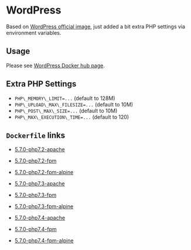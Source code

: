 # WordPress

Based on [WordPress official image](https://hub.docker.com/_/wordpress/), just added a bit extra PHP settings via environment variables.

## Usage

Please see [WordPress Docker hub page](https://hub.docker.com/_/wordpress/).

## Extra PHP Settings

* `PHP\_MEMORY\_LIMIT=...` (default to 128M)
* `PHP\_UPLOAD\_MAX\_FILESIZE=...` (default to 10M)
* `PHP\_POST\_MAX\_SIZE=...` (default to 10M)
* `PHP\_MAX\_EXECUTION\_TIME=...` (default to 120)

## `Dockerfile` links

* [5.7.0-php7.2-apache](https://github.com/alwynpan/docker-wordpress/blob/master/Dockerfile.php7.2-apache)
* [5.7.0-php7.2-fpm](https://github.com/alwynpan/docker-wordpress/blob/master/Dockerfile.php7.2-fpm)
* [5.7.0-php7.2-fpm-alpine](https://github.com/alwynpan/docker-wordpress/blob/master/Dockerfile.php7.2-fpm-alpine)

* [5.7.0-php7.3-apache](https://github.com/alwynpan/docker-wordpress/blob/master/Dockerfile.php7.3-apache)
* [5.7.0-php7.3-fpm](https://github.com/alwynpan/docker-wordpress/blob/master/Dockerfile.php7.3-fpm)
* [5.7.0-php7.3-fpm-alpine](https://github.com/alwynpan/docker-wordpress/blob/master/Dockerfile.php7.3-fpm-alpine)

* [5.7.0-php7.4-apache](https://github.com/alwynpan/docker-wordpress/blob/master/Dockerfile.php7.4-apache)
* [5.7.0-php7.4-fpm](https://github.com/alwynpan/docker-wordpress/blob/master/Dockerfile.php7.4-fpm)
* [5.7.0-php7.4-fpm-alpine](https://github.com/alwynpan/docker-wordpress/blob/master/Dockerfile.php7.4-fpm-alpine)
